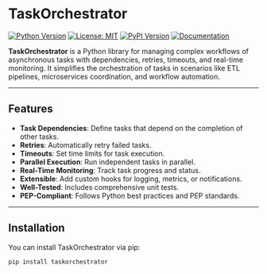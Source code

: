 # TaskOrchestrator

[![Python Version](https://img.shields.io/badge/python-3.12%2B-blue)](https://www.python.org/)
[![License: MIT](https://img.shields.io/badge/License-MIT-green.svg)](https://opensource.org/licenses/MIT)
[![PyPI Version](https://img.shields.io/pypi/v/taskorchestrator)](https://pypi.org/project/taskorchestrator/)
[![Documentation](https://img.shields.io/badge/docs-available-brightgreen)](https://github.com/yourusername/taskorchestrator/docs)

**TaskOrchestrator** is a Python library for managing complex workflows of asynchronous tasks with dependencies, retries, timeouts, and real-time monitoring. It simplifies the orchestration of tasks in scenarios like ETL pipelines, microservices coordination, and workflow automation.

---

## Features

- **Task Dependencies**: Define tasks that depend on the completion of other tasks.
- **Retries**: Automatically retry failed tasks.
- **Timeouts**: Set time limits for task execution.
- **Parallel Execution**: Run independent tasks in parallel.
- **Real-Time Monitoring**: Track task progress and status.
- **Extensible**: Add custom hooks for logging, metrics, or notifications.
- **Well-Tested**: Includes comprehensive unit tests.
- **PEP-Compliant**: Follows Python best practices and PEP standards.

---

## Installation

You can install TaskOrchestrator via pip:

```bash
pip install taskorchestrator
```
